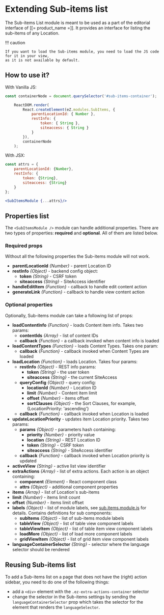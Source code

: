 # Extending Sub-items list

The Sub-items List module is meant to be used as a part of the editorial interface of [[= product_name =]].
It provides an interface for listing the sub-items of any Location.

!!! caution

    If you want to load the Sub-items module, you need to load the JS code for it in your view,
    as it is not available by default.

## How to use it?

With Vanilla JS:

``` js
const containerNode = document.querySelector('#sub-items-container');

    ReactDOM.render(
        React.createElement(eZ.modules.SubItems, {
            parentLocationId: { Number },
            restInfo: {
                token: { String },
                siteaccess: { String }
            }
        }),
        containerNode
    );
```

With JSX:

``` jsx
const attrs = {
    parentLocationId: {Number},
    restInfo: {
        token: {String},
        siteaccess: {String}
    }
};

<SubItemsModule {...attrs}/>
```

## Properties list

The `<SubItemsModule />` module can handle additional properties. There are two types of properties: **required** and **optional**. All of them are listed below.

### Required props

Without all the following properties the Sub-items module will not work.

- **parentLocationId** _{Number}_ - parent Location ID
- **restInfo** _{Object}_ - backend config object:
    - **token** _{String}_ - CSRF token
    - **siteaccess** _{String}_ - SiteAccess identifier
- **handleEditItem** _{Function}_ - callback to handle edit content action
- **generateLink** _{Function}_ - callback to handle view content action

### Optional properties

Optionally, Sub-items module can take a following list of props:

- **loadContentInfo** _{Function}_ - loads Content item info. Takes two params:
    - **contentIds** _{Array}_ - list of content IDs
    - **callback** _{Function}_ - a callback invoked when content info is loaded
- **loadContentTypes** _{Function}_ - loads Content Types. Takes one param:
    - **callback** _{Function}_ - callback invoked when Content Types are loaded
- **loadLocation** _{Function}_ - loads Location. Takes four params:
    - **restInfo** _{Object}_ - REST info params:
        - **token** _{String}_ - the user token
        - **siteaccess** _{String}_ - the current SiteAccess
    - **queryConfig** _{Object}_ - query config:
        - **locationId** _{Number}_ - Location ID
        - **limit** _{Number}_ - Content item limit
        - **offset** _{Number}_ - items offset
        - **sortClauses** _{Object}_ - the Sort Clauses, for example, {LocationPriority: 'ascending'}
    - **callback** _{Function}_ - callback invoked when Location is loaded
- **updateLocationPriority** - updates item Location priority. Takes two params:
    - **params** _{Object}_ - parameters hash containing:
        - **priority** _{Number}_ - priority value
        - **location** _{String}_ - REST Location ID
        - **token** _{String}_ - CSRF token
        - **siteaccess** _{String}_ - SiteAccess identifier
    - **callback** _{Function}_ - callback invoked when Location priority is updated
- **activeView** _{String}_ - active list view identifier
- **extraActions** _{Array}_ - list of extra actions. Each action is an object containing:
    - **component** _{Element}_ - React component class
    - **attrs** _{Object}_ - additional component properties
- **items** _{Array}_ - list of Location's sub-items
- **limit** _{Number}_ - items limit count
- **offset** _{Number}_ - items limit offset
- **labels** _{Object}_ - list of module labels, see [sub.items.module.js](https://github.com/ezsystems/ezplatform-admin-ui-modules/blob/master/src/modules/sub-items/sub.items.module.js) for details. Contains definitions for sub components:
    - **subItems** _{Object}_ - list of sub-items module labels
    - **tableView** _{Object}_ - list of table view component labels
    - **tableViewItem** _{Object}_ - list of table item view component labels
    - **loadMore** _{Object}_ - list of load more component labels
    - **gridViewItem** _{Object}_ - list of grid item view component labels
- **languageContainerSelector** _{String}_ - selector where the language selector should be rendered

## Reusing Sub-items list

To add a Sub-items list on a page that does not have the (right) action sidebar, you need to do one of the following things:

- add a `<div>` element with the `.ez-extra-actions-container` selector
- change the selector in the Sub-items settings by sending the `languageContainerSelector` prop
which takes the selector for the element that renders the `languageSelector`.
